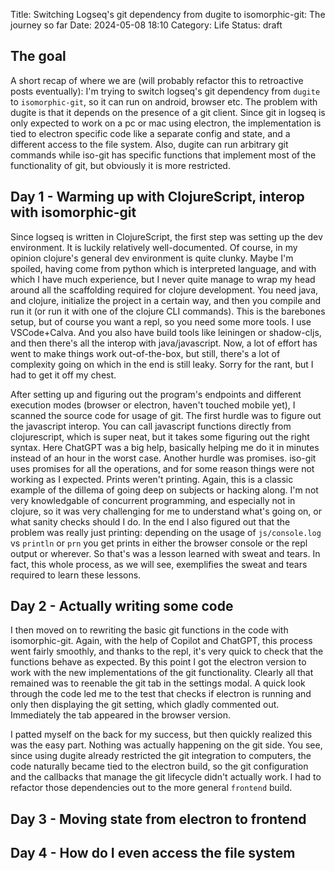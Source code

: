 Title: Switching Logseq's git dependency from dugite to isomorphic-git: The journey so far
Date: 2024-05-08 18:10
Category: Life
Status: draft

## The goal
A short recap of where we are (will probably refactor this to retroactive posts eventually): I'm trying to switch logseq's git dependency from `dugite` to `isomorphic-git`, so it can run on android, browser etc. The problem with dugite is that it depends on the presence of a git client. Since git in logseq is only expected to work on a pc or mac using electron, the implementation is tied to electron specific code like a separate config and state, and a different access to the file system. Also, dugite can run arbitrary git commands while iso-git has specific functions that implement most of the functionality of git, but obviously it is more restricted.

## Day 1 - Warming up with ClojureScript, interop with isomorphic-git
Since logseq is written in ClojureScript, the first step was setting up the dev environment. It is luckily relatively well-documented. Of course, in my opinion clojure's general dev environment is quite clunky. Maybe I'm spoiled, having come from python which is interpreted language, and with which I have much experience, but I never quite manage to wrap my head around all the scaffolding required for clojure development. You need java, and clojure, initialize the project in a certain way, and then you compile and run it (or run it with one of the clojure CLI commands). This is the barebones setup, but of course you want a repl, so you need some more tools. I use VSCode+Calva. And you also have build tools like leiningen or shadow-cljs, and then there's all the interop with java/javascript. Now, a lot of effort has went to make things work out-of-the-box, but still, there's a lot of complexity going on which in the end is still leaky. Sorry for the rant, but I had to get it off my chest.

After setting up and figuring out the program's endpoints and different execution modes (browser or electron, haven't touched mobile yet), I scanned the source code for usage of git. The first hurdle was to figure out the javascript interop. You can call javascript functions directly from clojurescript, which is super neat, but it takes some figuring out the right syntax. Here ChatGPT was a big help, basically helping me do it in minutes instead of an hour in the worst case. Another hurdle was promises. iso-git uses promises for all the operations, and for some reason things were not working as I expected. Prints weren't printing. Again, this is a classic example of the dillema of going deep on subjects or hacking along. I'm not very knowledgable of concurrent programming, and especially not in clojure, so it was very challenging for me to understand what's going on, or what sanity checks should I do. In the end I also figured out that the problem was really just printing: depending on the usage of `js/console.log` vs `println` or `prn` you get prints in either the browser console or the repl output or wherever. So that's was a lesson learned with sweat and tears. In fact, this whole process, as we will see, exemplifies the sweat and tears required to learn these lessons.

## Day 2 - Actually writing some code
I then moved on to rewriting the basic git functions in the code with isomorphic-git. Again, with the help of Copilot and ChatGPT, this process went fairly smoothly, and thanks to the repl, it's very quick to check that the functions behave as expected. By this point I got the electron version to work with the new implementations of the git functionality. Clearly all that remained was to reenable the git tab in the settings modal. A quick look through the code led me to the test that checks if electron is running and only then displaying the git setting, which gladly commented out. Immediately the tab appeared in the browser version.

I patted myself on the back for my success, but then quickly realized this was the easy part. Nothing was actually happening on the git side. You see, since using dugite already restricted the git integration to computers, the code naturally became tied to the electron build, so the git configuration and the callbacks that manage the git lifecycle didn't actually work. I had to refactor those dependencies out to the more general `frontend` build.

## Day 3 - Moving state from electron to frontend

## Day 4 - How do I even access the file system